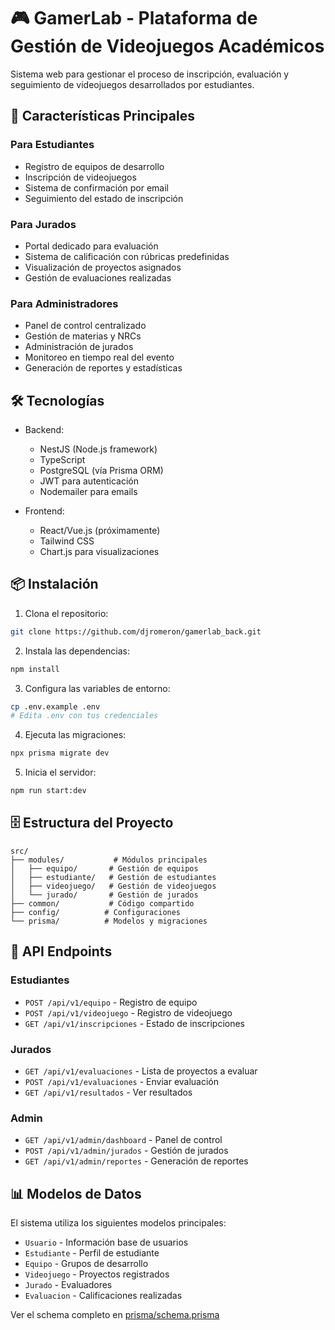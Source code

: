 # 🎮 GamerLab - Plataforma de Gestión de Videojuegos Académicos

Sistema web para gestionar el proceso de inscripción, evaluación y seguimiento de videojuegos desarrollados por estudiantes.

## 🚀 Características Principales

### Para Estudiantes

- Registro de equipos de desarrollo
- Inscripción de videojuegos
- Sistema de confirmación por email
- Seguimiento del estado de inscripción

### Para Jurados

- Portal dedicado para evaluación
- Sistema de calificación con rúbricas predefinidas
- Visualización de proyectos asignados
- Gestión de evaluaciones realizadas

### Para Administradores

- Panel de control centralizado
- Gestión de materias y NRCs
- Administración de jurados
- Monitoreo en tiempo real del evento
- Generación de reportes y estadísticas

## 🛠️ Tecnologías

- Backend:
  - NestJS (Node.js framework)
  - TypeScript
  - PostgreSQL (vía Prisma ORM)
  - JWT para autenticación
  - Nodemailer para emails

- Frontend:
  - React/Vue.js (próximamente)
  - Tailwind CSS
  - Chart.js para visualizaciones

## 📦 Instalación

1. Clona el repositorio:

```bash
git clone https://github.com/djromeron/gamerlab_back.git
```

2. Instala las dependencias:

```bash
npm install
```

3. Configura las variables de entorno:

```bash
cp .env.example .env
# Edita .env con tus credenciales
```

4. Ejecuta las migraciones:

```bash
npx prisma migrate dev
```

5. Inicia el servidor:

```bash
npm run start:dev
```

## 🗄️ Estructura del Proyecto

```
src/
├── modules/           # Módulos principales
│   ├── equipo/       # Gestión de equipos
│   ├── estudiante/   # Gestión de estudiantes
│   ├── videojuego/   # Gestión de videojuegos
│   └── jurado/       # Gestión de jurados
├── common/           # Código compartido
├── config/          # Configuraciones
└── prisma/          # Modelos y migraciones
```

## 📝 API Endpoints

### Estudiantes

- `POST /api/v1/equipo` - Registro de equipo
- `POST /api/v1/videojuego` - Registro de videojuego
- `GET /api/v1/inscripciones` - Estado de inscripciones

### Jurados

- `GET /api/v1/evaluaciones` - Lista de proyectos a evaluar
- `POST /api/v1/evaluaciones` - Enviar evaluación
- `GET /api/v1/resultados` - Ver resultados

### Admin

- `GET /api/v1/admin/dashboard` - Panel de control
- `POST /api/v1/admin/jurados` - Gestión de jurados
- `GET /api/v1/admin/reportes` - Generación de reportes

## 📊 Modelos de Datos

El sistema utiliza los siguientes modelos principales:

- `Usuario` - Información base de usuarios
- `Estudiante` - Perfil de estudiante
- `Equipo` - Grupos de desarrollo
- `Videojuego` - Proyectos registrados
- `Jurado` - Evaluadores
- `Evaluacion` - Calificaciones realizadas

Ver el schema completo en [prisma/schema.prisma](prisma/schema.prisma)

